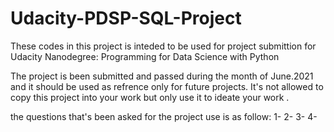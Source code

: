# Udacity-PDSP-SQL-Project

These codes in this project is inteded to be used for project submittion for Udacity Nanodegree: Programming for Data Science with Python

The project is been submitted and passed during the month of June.2021 and it should be used as refrence only for future projects.
It's not allowed to copy this project into your work but only use it to ideate your work .

the questions that's been asked for the project use is as follow:
1- 
2- 
3-
4-

